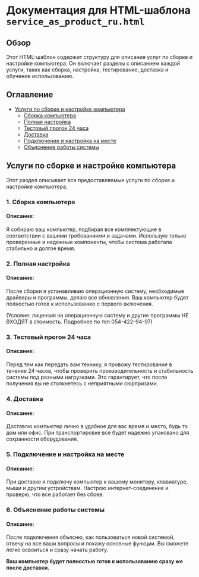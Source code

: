 # Документация для HTML-шаблона `service_as_product_ru.html`

## Обзор

Этот HTML-шаблон содержит структуру для описания услуг по сборке и настройке компьютера. Он включает разделы с описанием каждой услуги, таких как сборка, настройка, тестирование, доставка и обучение использованию.

## Оглавление

- [Услуги по сборке и настройке компьютера](#услуги-по-сборке-и-настройке-компьютера)
    - [Сборка компьютера](#1-сборка-компьютера)
    - [Полная настройка](#2-полная-настройка)
    - [Тестовый прогон 24 часа](#3-тестовый-прогон-24-часа)
    - [Доставка](#4-доставка)
    - [Подключение и настройка на месте](#5-подключение-и-настройка-на-месте)
    - [Объяснение работы системы](#6-объяснение-работы-системы)

## Услуги по сборке и настройке компьютера

Этот раздел описывает все предоставляемые услуги по сборке и настройке компьютера.

### 1. Сборка компьютера

#### Описание:
Я собираю ваш компьютер, подбирая все комплектующие в соответствии с вашими требованиями и задачами. Использую только проверенные и надежные компоненты, чтобы система работала стабильно и долгое время.

### 2. Полная настройка

#### Описание:
После сборки я устанавливаю операционную систему, необходимые драйверы и программы, делаю все обновления. Ваш компьютер будет полностью готов к использованию с первого включения.

<p class="note">(Условие: лицензия на операционную систему и другие программы НЕ ВХОДЯТ в стоимость. Подробнее по тел 054-422-94-97)</p>

### 3. Тестовый прогон 24 часа

#### Описание:
Перед тем как передать вам технику, я провожу тестирование в течение 24 часов, чтобы проверить производительность и стабильность системы под разными нагрузками. Это гарантирует, что после получения вы не столкнетесь с неприятными сюрпризами.

### 4. Доставка

#### Описание:
Доставлю компьютер лично в удобное для вас время и место, будь то дом или офис. При транспортировке все будет надежно упаковано для сохранности оборудования.

### 5. Подключение и настройка на месте

#### Описание:
При доставке я подключу компьютер к вашему монитору, клавиатуре, мыши и другим устройствам. Настрою интернет-соединение и проверю, что все работает без сбоев.

### 6. Объяснение работы системы

#### Описание:
После подключения объясню, как пользоваться новой системой, отвечу на все ваши вопросы и покажу основные функции. Вы сможете легко освоиться и сразу начать работу.

<p><strong>Ваш компьютер будет полностью готов к использованию сразу же после доставки.</strong></p>